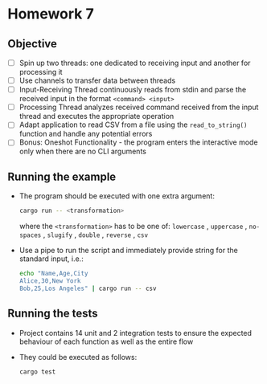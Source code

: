 # Homework 7

## Objective

- [ ] Spin up two threads: one dedicated to receiving input and another for processing it
- [ ] Use channels to transfer data between threads
- [ ] Input-Receiving Thread continuously reads from stdin and parse the received input in the format `<command> <input>`
- [ ] Processing Thread analyzes received command received from the input thread and executes the appropriate operation
- [ ] Adapt application to read CSV from a file using the `read_to_string()` function and handle any potential errors
- [ ] Bonus: Oneshot Functionality - the program enters the interactive mode only when there are no CLI arguments

## Running the example

* The program should be executed with one extra argument:

    ```sh
    cargo run -- <transformation>
    ```
    where the `<transformation>` has to be one of:
    `lowercase` , `uppercase` , `no-spaces` , `slugify` , `double` , `reverse` , `csv`

* Use a pipe to run the script and immediately provide string for the standard input, i.e.:

    ```sh
    echo "Name,Age,City
    Alice,30,New York
    Bob,25,Los Angeles" | cargo run -- csv
    ```

## Running the tests

* Project contains 14 unit and 2 integration tests to ensure the expected behaviour of each function as well as the entire flow
* They could be executed as follows:

    ```sh
    cargo test
    ```
